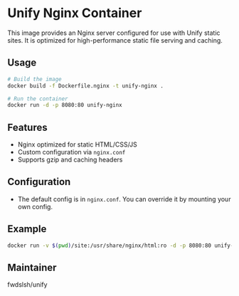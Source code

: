 # Unify Nginx Container

This image provides an Nginx server configured for use with Unify static sites. It is optimized for high-performance static file serving and caching.

## Usage

```bash
# Build the image
docker build -f Dockerfile.nginx -t unify-nginx .

# Run the container
docker run -d -p 8080:80 unify-nginx
```

## Features
- Nginx optimized for static HTML/CSS/JS
- Custom configuration via `nginx.conf`
- Supports gzip and caching headers

## Configuration
- The default config is in `nginx.conf`. You can override it by mounting your own config.

## Example
```bash
docker run -v $(pwd)/site:/usr/share/nginx/html:ro -d -p 8080:80 unify-nginx
```

## Maintainer
fwdslsh/unify
